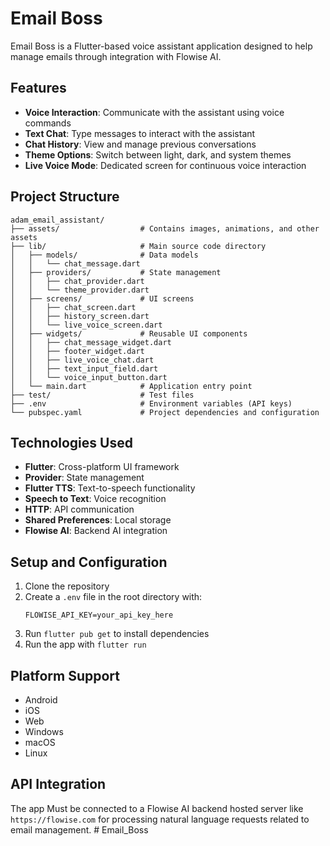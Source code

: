 # Email Boss

Email Boss is a Flutter-based voice assistant application designed to help manage emails through integration with Flowise AI.

## Features

- **Voice Interaction**: Communicate with the assistant using voice commands
- **Text Chat**: Type messages to interact with the assistant
- **Chat History**: View and manage previous conversations
- **Theme Options**: Switch between light, dark, and system themes
- **Live Voice Mode**: Dedicated screen for continuous voice interaction

## Project Structure

```
adam_email_assistant/
├── assets/                  # Contains images, animations, and other assets
├── lib/                     # Main source code directory
│   ├── models/              # Data models
│   │   └── chat_message.dart
│   ├── providers/           # State management
│   │   ├── chat_provider.dart
│   │   └── theme_provider.dart
│   ├── screens/             # UI screens
│   │   ├── chat_screen.dart
│   │   ├── history_screen.dart
│   │   └── live_voice_screen.dart
│   ├── widgets/             # Reusable UI components
│   │   ├── chat_message_widget.dart
│   │   ├── footer_widget.dart
│   │   ├── live_voice_chat.dart
│   │   ├── text_input_field.dart
│   │   └── voice_input_button.dart
│   └── main.dart            # Application entry point
├── test/                    # Test files
├── .env                     # Environment variables (API keys)
└── pubspec.yaml             # Project dependencies and configuration
```

## Technologies Used

- **Flutter**: Cross-platform UI framework
- **Provider**: State management
- **Flutter TTS**: Text-to-speech functionality
- **Speech to Text**: Voice recognition
- **HTTP**: API communication
- **Shared Preferences**: Local storage
- **Flowise AI**: Backend AI integration

## Setup and Configuration

1. Clone the repository
2. Create a `.env` file in the root directory with:
   ```
   FLOWISE_API_KEY=your_api_key_here
   ```
3. Run `flutter pub get` to install dependencies
4. Run the app with `flutter run`

## Platform Support

- Android
- iOS
- Web
- Windows
- macOS
- Linux

## API Integration

The app Must be connected to a Flowise AI backend hosted server like  `https://flowise.com` for processing natural language requests related to email management.
#   E m a i l _ B o s s  
 